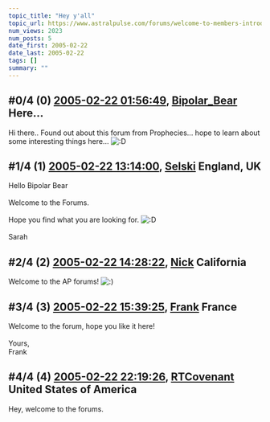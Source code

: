 ```yaml
---
topic_title: "Hey y'all"
topic_url: https://www.astralpulse.com/forums/welcome-to-members-introductions!/hey-y-all
num_views: 2023
num_posts: 5
date_first: 2005-02-22
date_last: 2005-02-22
tags: []
summary: ""
---
```


## \#0/4 (0) [2005-02-22 01:56:49](https://www.astralpulse.com/forums/index.php?msg=151407), [Bipolar_Bear](https://www.astralpulse.com/forums/profile/?u=8447) Here... ##
<section>
Hi there.. Found out about this forum from Prophecies... hope to learn about some interesting things here...
<img alt=":D" class="smiley" src="https://www.astralpulse.com/forums/Smileys/fugue/cheesy.png" title="Cheesy"/>
</section>

## \#1/4 (1) [2005-02-22 13:14:00](https://www.astralpulse.com/forums/index.php?msg=151546), [Selski](https://www.astralpulse.com/forums/profile/?u=6012) England, UK ##
<section>
Hello Bipolar Bear
<br>
<br>
Welcome to the Forums.
<br>
<br>
Hope you find what you are looking for.
<img alt=":D" class="smiley" src="https://www.astralpulse.com/forums/Smileys/fugue/cheesy.png" title="Cheesy"/>
<br>
<br>
Sarah
</section>

## \#2/4 (2) [2005-02-22 14:28:22](https://www.astralpulse.com/forums/index.php?msg=151575), [Nick](https://www.astralpulse.com/forums/profile/?u=2080) California ##
<section>
Welcome to the AP forums!
<img alt=":)" class="smiley" src="https://www.astralpulse.com/forums/Smileys/fugue/smiley.png" title="Smiley"/>
</section>

## \#3/4 (3) [2005-02-22 15:39:25](https://www.astralpulse.com/forums/index.php?msg=151592), [Frank](https://www.astralpulse.com/forums/profile/?u=359) France ##
<section>
Welcome to the forum, hope you like it here!
<br>
<br>
Yours,
<br>
Frank
</section>

## \#4/4 (4) [2005-02-22 22:19:26](https://www.astralpulse.com/forums/index.php?msg=151676), [RTCovenant](https://www.astralpulse.com/forums/profile/?u=8389) United States of America ##
<section>
Hey, welcome to the forums.
</section>